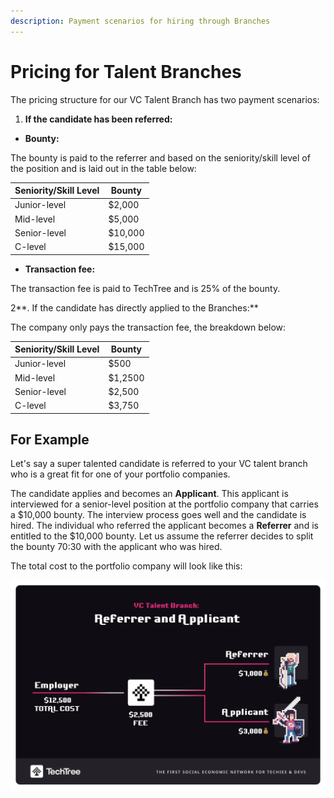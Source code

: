 ```yaml
---
description: Payment scenarios for hiring through Branches
---
```


# Pricing for Talent Branches

The pricing structure for our VC Talent Branch has two payment scenarios:&#x20;

1. **If the candidate has been referred:**

* **Bounty:**

The bounty is paid to the referrer and based on the seniority/skill level of the position and is laid out in the table below:

| Seniority/Skill Level | Bounty  |
| --------------------- | ------- |
| Junior-level          | $2,000  |
| Mid-level             | $5,000  |
| Senior-level          | $10,000 |
| C-level               | $15,000 |

* **Transaction fee:**

The transaction fee is paid to TechTree and is 25% of the bounty.



&#x20; 2**.  If the candidate has directly applied to the Branches:**&#x20;

The company only pays the transaction fee, the breakdown below:

| Seniority/Skill Level | Bounty  |
| --------------------- | ------- |
| Junior-level          | $500    |
| Mid-level             | $1,2500 |
| Senior-level          | $2,500  |
| C-level               | $3,750  |

## For Example

Let's say a super talented candidate is referred to your VC talent branch who is a great fit for one of your portfolio companies.&#x20;

The candidate applies and becomes an **Applicant**. This applicant is interviewed for a senior-level position at the portfolio company that carries a $10,000 bounty. The interview process goes well and the candidate is hired. The individual who referred the applicant becomes a **Referrer** and is entitled to the $10,000 bounty. Let us assume the referrer decides to split the bounty 70:30 with the applicant who was hired.&#x20;

The total cost to the portfolio company will look like this:

![](<../../../.gitbook/assets/VC Talent Branch Case 1 - flipped.png>)
